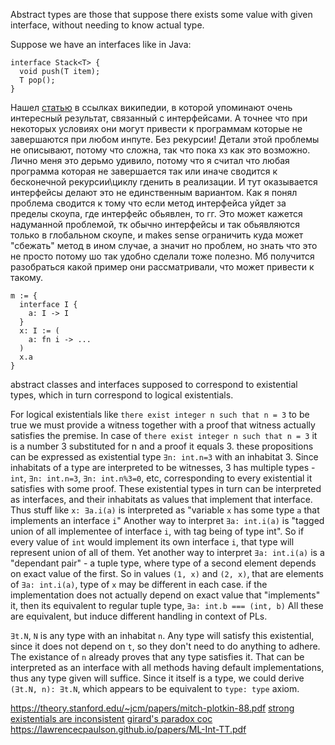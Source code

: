 
Abstract types are those that suppose there exists some value with given interface, without needing to know actual type.

Suppose we have an interfaces like in Java:
```
interface Stack<T> {
  void push(T item);
  T pop();
}
```

Нашел [статью](https://theory.stanford.edu/~jcm/papers/mitch-plotkin-88.pdf) в ссылках википедии, в которой упоминают очень интересный результат, связанный с интерфейсами. А точнее что при некоторых условиях они могут привести к программам которые не завершаются при любом инпуте. Без рекурсии! Детали этой проблемы не описывают, потому что сложна, так что пока хз как это возможно. Лично меня это дерьмо удивило, потому что я считал что любая программа которая не завершается так или иначе сводится к бесконечной рекурсии\циклу гденить в реализации. И тут оказывается интерфейсы делают это не единственным вариантом.
Как я понял проблема сводится к тому что если метод интерфейса уйдет за пределы скоупа, где интерфейс обьявлен, то гг. Это может кажется надуманной проблемой, тк обычно интерфейсы и так обьявляются только в глобальном скоупе, и makes sense ограничить куда может "сбежать" метод в ином случае, а значит но проблем, но знать что это не просто потому шо так удобно сделали тоже полезно. Мб получится разобраться какой пример они рассматривали, что может привести к такому.

```
m := {
  interface I {
    a: I -> I
  }
  x: I := (
    a: fn i -> ...
  )
  x.a
}
```

abstract classes and interfaces supposed to correspond to existential types, which in turn correspond to logical existentials.

For logical existentials like `there exist integer n such that n = 3` to be true we must provide a witness together with a proof that witness actually satisfies the premise. In case of `there exist integer n such that n = 3` it is a number 3 substituted for n and a proof it equals 3.
these propositions can be expressed as existential type `∃n: int.n=3` with an inhabitat 3. Since inhabitats of a type are interpreted to be witnesses, 3 has multiple types - `int`, `∃n: int.n=3`, `∃n: int.n%3=0`, etc, corresponding to every existential it satisfies with some proof.
These existential types in turn can be interpreted as interfaces, and their inhabitats as values that implement that interface.
Thus stuff like `x: ∃a.i(a)` is interpreted as "variable `x` has some type `a` that implements an interface `i`"
Another way to interpret `∃a: int.i(a)` is "tagged union of all implementee of interface `i`, with tag being of type int". So if every value of `int` would implement its own interface `i`, that type will represent union of all of them.
Yet another way to interpret `∃a: int.i(a)` is a "dependant pair" - a tuple type, where type of a second element depends on exact value of the first. So in values `(1, x)` and `(2, x)`, that are elements of `∃a: int.i(a)`, type of `x` may be different in each case.
if the implementation does not actually depend on exact value that "implements" it, then its equivalent to regular tuple type, `∃a: int.b === (int, b)`
All these are equivalent, but induce different handling in context of PLs.

`∃t.N`, `N` is any type with an inhabitat `n`. Any type will satisfy this existential, since it does not depend on `t`, so they don't need to do anything to adhere. The existance of `n` already proves that any type satisfies it. That can be interpreted as an interface with all methods having default implementations, thus any type given will suffice.
Since it itself is a type, we could derive `(∃t.N, n): ∃t.N`, which appears to be equivalent to `type: type` axiom.

https://theory.stanford.edu/~jcm/papers/mitch-plotkin-88.pdf
[strong existentials are inconsistent](https://ecommons.cornell.edu/server/api/core/bitstreams/ba4fbbb2-13ae-4fe9-ad63-10d332170c9f/content)
[girard's paradox coc](https://www.cse.chalmers.se/~coquand/girard.pdf)
https://lawrencecpaulson.github.io/papers/ML-Int-TT.pdf